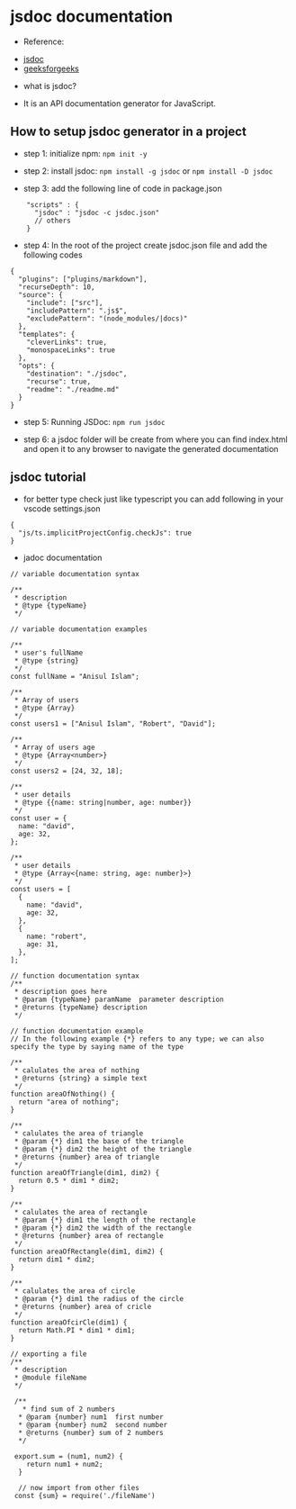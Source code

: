# jsdoc documentation


* Reference:

- [jsdoc](https://jsdoc.app/index.html)
- [geeksforgeeks](https://www.geeksforgeeks.org/introduction-to-jsdoc/)

* what is jsdoc?

- It is an API documentation generator for JavaScript.

## How to setup jsdoc generator in a project

* step 1: initialize npm: `npm init -y`

* step 2: install jsdoc: `npm install -g jsdoc` or `npm install -D jsdoc`

* step 3: add the following line of code in package.json
```
    "scripts" : {
      "jsdoc" : "jsdoc -c jsdoc.json"
      // others
    }
```
* step 4: In the root of the project create jsdoc.json file and add the following codes
```
{
  "plugins": ["plugins/markdown"],
  "recurseDepth": 10,
  "source": {
    "include": ["src"],
    "includePattern": ".js$",
    "excludePattern": "(node_modules/|docs)"
  },
  "templates": {
    "cleverLinks": true,
    "monospaceLinks": true
  },
  "opts": {
    "destination": "./jsdoc",
    "recurse": true,
    "readme": "./readme.md"
  }
}
```

* step 5: Running JSDoc: `npm run jsdoc`

* step 6: a jsdoc folder will be create from where you can find index.html and open it to any browser to navigate the generated documentation

## jsdoc tutorial

* for better type check just like typescript you can add following in your vscode settings.json
```
{
  "js/ts.implicitProjectConfig.checkJs": true
}
```
* jadoc documentation
```
// variable documentation syntax

/**
 * description
 * @type {typeName}
 */

// variable documentation examples

/**
 * user's fullName
 * @type {string}
 */
const fullName = "Anisul Islam";

/**
 * Array of users
 * @type {Array}
 */
const users1 = ["Anisul Islam", "Robert", "David"];

/**
 * Array of users age
 * @type {Array<number>}
 */
const users2 = [24, 32, 18];

/**
 * user details
 * @type {{name: string|number, age: number}}
 */
const user = {
  name: "david",
  age: 32,
};

/**
 * user details
 * @type {Array<{name: string, age: number}>}
 */
const users = [
  {
    name: "david",
    age: 32,
  },
  {
    name: "robert",
    age: 31,
  },
];

// function documentation syntax
/**
 * description goes here
 * @param {typeName} paramName  parameter description
 * @returns {typeName} description
 */

// function documentation example
// In the following example {*} refers to any type; we can also specify the type by saying name of the type

/**
 * calulates the area of nothing
 * @returns {string} a simple text
 */
function areaOfNothing() {
  return "area of nothing";
}

/**
 * calulates the area of triangle
 * @param {*} dim1 the base of the triangle
 * @param {*} dim2 the height of the triangle
 * @returns {number} area of triangle
 */
function areaOfTriangle(dim1, dim2) {
  return 0.5 * dim1 * dim2;
}

/**
 * calulates the area of rectangle
 * @param {*} dim1 the length of the rectangle
 * @param {*} dim2 the width of the rectangle
 * @returns {number} area of rectangle
 */
function areaOfRectangle(dim1, dim2) {
  return dim1 * dim2;
}

/**
 * calulates the area of circle
 * @param {*} dim1 the radius of the circle
 * @returns {number} area of cricle
 */
function areaOfcirCle(dim1) {
  return Math.PI * dim1 * dim1;
}

// exporting a file
/**
 * description
 * @module fileName
 */

 /**
   * find sum of 2 numbers
  * @param {number} num1  first number
  * @param {number} num2  second number
  * @returns {number} sum of 2 numbers
  */

 export.sum = (num1, num2) {
    return num1 + num2;
  }

  // now import from other files
 const {sum} = require('./fileName')
